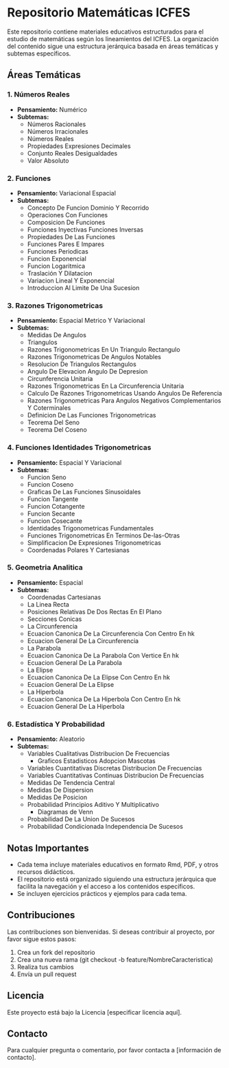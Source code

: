 # Repositorio Matemáticas ICFES

Este repositorio contiene materiales educativos estructurados para el estudio de matemáticas según los lineamientos del ICFES. La organización del contenido sigue una estructura jerárquica basada en áreas temáticas y subtemas específicos.

## Áreas Temáticas

### 1. Números Reales
- **Pensamiento:** Numérico
- **Subtemas:**
  - Números Racionales
  - Números Irracionales
  - Números Reales
  - Propiedades Expresiones Decimales
  - Conjunto Reales Desigualdades
  - Valor Absoluto

### 2. Funciones
- **Pensamiento:** Variacional Espacial
- **Subtemas:**
  - Concepto De Funcion Dominio Y Recorrido
  - Operaciones Con Funciones
  - Composicion De Funciones
  - Funciones Inyectivas Funciones Inversas
  - Propiedades De Las Funciones
  - Funciones Pares E Impares
  - Funciones Periodicas
  - Funcion Exponencial
  - Funcion Logaritmica
  - Traslación Y Dilatacion
  - Variacion Lineal Y Exponencial
  - Introduccion Al Limite De Una Sucesion

### 3. Razones Trigonometricas
- **Pensamiento:** Espacial Metrico Y Variacional
- **Subtemas:**
  - Medidas De Angulos
  - Triangulos
  - Razones Trigonometricas En Un Triangulo Rectangulo
  - Razones Trigonometricas De Angulos Notables
  - Resolucion De Triangulos Rectangulos
  - Angulo De Elevacion Angulo De Depresion
  - Circunferencia Unitaria
  - Razones Trigonometricas En La Circunferencia Unitaria
  - Calculo De Razones Trigonometricas Usando Angulos De Referencia
  - Razones Trigonometricas Para Angulos Negativos Complementarios Y Coterminales
  - Definicion De Las Funciones Trigonometricas
  - Teorema Del Seno
  - Teorema Del Coseno

### 4. Funciones Identidades Trigonometricas
- **Pensamiento:** Espacial Y Variacional
- **Subtemas:**
  - Funcion Seno
  - Funcion Coseno
  - Graficas De Las Funciones Sinusoidales
  - Funcion Tangente
  - Funcion Cotangente
  - Funcion Secante
  - Funcion Cosecante
  - Identidades Trigonometricas Fundamentales
  - Funciones Trigonometricas En Terminos De-las-Otras
  - Simplificacion De Expresiones Trigonometricas
  - Coordenadas Polares Y Cartesianas

### 5. Geometria Analitica
- **Pensamiento:** Espacial
- **Subtemas:**
  - Coordenadas Cartesianas
  - La Linea Recta
  - Posiciones Relativas De Dos Rectas En El Plano
  - Secciones Conicas
  - La Circunferencia
  - Ecuacion Canonica De La Circunferencia Con Centro En hk
  - Ecuacion General De La Circunferencia
  - La Parabola
  - Ecuacion Canonica De La Parabola Con Vertice En hk
  - Ecuacion General De La Parabola
  - La Elipse
  - Ecuacion Canonica De La Elipse Con Centro En hk
  - Ecuacion General De La Elipse
  - La Hiperbola
  - Ecuacion Canonica De La Hiperbola Con Centro En hk
  - Ecuacion General De La Hiperbola

### 6. Estadística Y Probabilidad
- **Pensamiento:** Aleatorio
- **Subtemas:**
  - Variables Cualitativas Distribucion De Frecuencias
    - Graficos Estadisticos Adopcion Mascotas
  - Variables Cuantitativas Discretas Distribucion De Frecuencias
  - Variables Cuantitativas Continuas Distribucion De Frecuencias
  - Medidas De Tendencia Central
  - Medidas De Dispersion
  - Medidas De Posicion
  - Probabilidad Principios Aditivo Y Multiplicativo
    - Diagramas de Venn
  - Probabilidad De La Union De Sucesos
  - Probabilidad Condicionada Independencia De Sucesos

## Notas Importantes
- Cada tema incluye materiales educativos en formato Rmd, PDF, y otros recursos didácticos.
- El repositorio está organizado siguiendo una estructura jerárquica que facilita la navegación y el acceso a los contenidos específicos.
- Se incluyen ejercicios prácticos y ejemplos para cada tema.

## Contribuciones
Las contribuciones son bienvenidas. Si deseas contribuir al proyecto, por favor sigue estos pasos:
1. Crea un fork del repositorio
2. Crea una nueva rama (git checkout -b feature/NombreCaracteristica)
3. Realiza tus cambios
4. Envía un pull request

## Licencia
Este proyecto está bajo la Licencia [especificar licencia aquí].

## Contacto
Para cualquier pregunta o comentario, por favor contacta a [información de contacto].